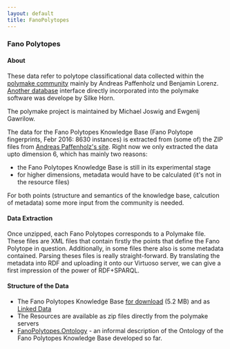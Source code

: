 ```yaml
---
layout: default
title: FanoPolytopes
---
```


### Fano Polytopes

#### About

These data refer to polytope classificational data collected within the [polymake community](http://polymake.org) mainly by Andreas Paffenholz und Benjamin Lorenz. [Another database](http://polymake.org/doku.php/data) interface directly incorporated into the polymake software was develope by Silke Horn.

The polymake project is maintained by Michael Joswig and Ewgenij Gawrilow.

The data for the Fano Polytopes Knowledge Base (Fano Polytope fingerprints, Febr 2016: 8630 instances) is extracted from (some of) the ZIP files from [Andreas Paffenholz's site](http://polymake.org/polytopes/paffenholz/www/fano.html). Right now we only extracted the data upto dimension 6, which has mainly two reasons:

-   the Fano Polytopes Knowledge Base is still in its experimental stage
-   for higher dimensions, metadata would have to be calculated (it's not in the resource files)

For both points (structure and semantics of the knowledge base, calcution of metadata) some more input from the community is needed.

#### Data Extraction

Once unzipped, each Fano Polytopes corresponds to a Polymake file. These files are XML files that contain firstly the points that define the Fano Polytope in question. Additionally, in some files there also is some metadata contained. Parsing theses files is really straight-forward. By translating the metadata into RDF and uploading it onto our Virtuoso server, we can give a first impression of the power of RDF+SPARQL.

#### Structure of the Data

-   The Fano Polytopes Knowledge Base [for download](http://symbolicdata.org/RDFData/FanoPolytopes.ttl) (5.2 MB) and as [Linked Data](http://symbolicdata.org/Data/FanoPolytopes/)
-   The Resources are available as zip files directly from the polymake servers
-   [FanoPolytopes.Ontology](FanoPolytopes.Ontology "wikilink") - an informal description of the Ontology of the Fano Polytopes Knowledge Base developed so far.

